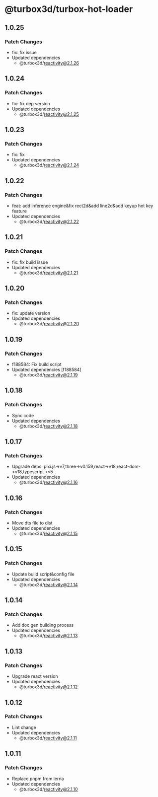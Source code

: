# @turbox3d/turbox-hot-loader

## 1.0.25

### Patch Changes

- fix: fix issue
- Updated dependencies
  - @turbox3d/reactivity@2.1.26

## 1.0.24

### Patch Changes

- fix: fix dep version
- Updated dependencies
  - @turbox3d/reactivity@2.1.25

## 1.0.23

### Patch Changes

- fix: fix
- Updated dependencies
  - @turbox3d/reactivity@2.1.24

## 1.0.22

### Patch Changes

- feat: add inference engine&fix rect2d&add line2d&add keyup hot key feature
- Updated dependencies
  - @turbox3d/reactivity@2.1.22

## 1.0.21

### Patch Changes

- fix: fix build issue
- Updated dependencies
  - @turbox3d/reactivity@2.1.21

## 1.0.20

### Patch Changes

- fix: update version
- Updated dependencies
  - @turbox3d/reactivity@2.1.20

## 1.0.19

### Patch Changes

- f188584: Fix build script
- Updated dependencies [f188584]
  - @turbox3d/reactivity@2.1.19

## 1.0.18

### Patch Changes

- Sync code
- Updated dependencies
  - @turbox3d/reactivity@2.1.18

## 1.0.17

### Patch Changes

- Upgrade deps: pixi.js->v7,three->v0.159,react->v18,react-dom->v18,typescript->v5
- Updated dependencies
  - @turbox3d/reactivity@2.1.16

## 1.0.16

### Patch Changes

- Move dts file to dist
- Updated dependencies
  - @turbox3d/reactivity@2.1.15

## 1.0.15

### Patch Changes

- Update build script&config file
- Updated dependencies
  - @turbox3d/reactivity@2.1.14

## 1.0.14

### Patch Changes

- Add doc gen building process
- Updated dependencies
  - @turbox3d/reactivity@2.1.13

## 1.0.13

### Patch Changes

- Upgrade react version
- Updated dependencies
  - @turbox3d/reactivity@2.1.12

## 1.0.12

### Patch Changes

- Lint change
- Updated dependencies
  - @turbox3d/reactivity@2.1.11

## 1.0.11

### Patch Changes

- Replace pnpm from lerna
- Updated dependencies
  - @turbox3d/reactivity@2.1.10
